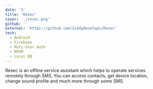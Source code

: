 ```yaml
---
date: '3'
title: 'Resec'
cover: './resec.png'
github: ''
external: 'https://github.com/SiddyDevelops/Resec'
tech:
  - Android
  - Firebase
  - Muti-User Auth
  - MVVM
  - Local DB
---
```


Resec is an offline service assistant which helps to operate services remotely through SMS. You can access contacts, get device location, change sound profile and much more through some SMS.
